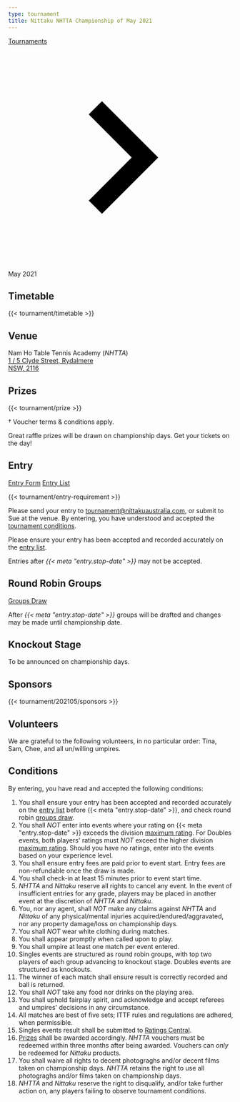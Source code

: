 ```yaml
---
type: tournament
title: Nittaku NHTTA Championship of May 2021
---
```


<a href="/" class="link dim">Tournaments</a> <span class="dib w1 h1 v-btm"><svg viewBox="0 0 24 24"><path d="M10 6L8.59 7.41 13.17 12l-4.58 4.59L10 18l6-6z"></path></svg></span> May 2021

## Timetable

{{< tournament/timetable >}}

## Venue

Nam Ho Table Tennis Academy (*NHTTA*)<br>
<a class="link dim" title="NHTTA on Google Map" href="https://goo.gl/maps/yvLSWixm1Qo">1 / 5 Clyde Street, Rydalmere<br>
NSW, 2116</a>

## Prizes

{{< tournament/prize >}}

† Voucher terms & conditions apply.

Great raffle prizes will be drawn on championship days. Get your tickets on the day!

## Entry

<a class="f6 link dim br1 ph3 pv2 mb2 dib white bg-dark-blue" href="entries/new/">Entry Form</a>
<a class="f6 link dim br1 ph3 pv2 mb2 dib white bg-dark-blue" href="entries/">Entry List</a>

{{< tournament/entry-requirement >}}

Please send your entry to <a class="link dim" href="mailto:tournament@nittakuaustralia.com?Subject=May+2019">tournament@nittakuaustralia.com</a>, or submit to Sue at the venue. By entering, you have understood and accepted the <a class="link dim" href="#conditions">tournament conditions</a>.

Please ensure your entry has been accepted and recorded accurately on the <a class="link dim" href="entries/">entry list</a>.

Entries after *{{< meta "entry.stop-date" >}}* may not be accepted.


## Round Robin Groups

<a class="f6 link dim br1 ph3 pv2 mb2 dib white bg-dark-blue" href="groups/">Groups Draw</a>

After *{{< meta "entry.stop-date" >}}* groups will be drafted and changes may be made until championship date.

## Knockout Stage

To be announced on championship days.

## Sponsors

{{< tournament/202105/sponsors >}}

## Volunteers

We are grateful to the following volunteers, in no particular order: Tina, Sam, Chee, and all un/willing umpires.

## Conditions

By entering, you have read and accepted the following conditions:

1. You shall ensure your entry has been accepted and recorded accurately on the <a class="link dim" href="entries/">entry list</a> before {{< meta "entry.stop-date" >}}, and check round robin <a class="link dim" href="groups/">groups draw</a>.
1. You shall *NOT* enter into events where your rating on {{< meta "entry.stop-date" >}} exceeds the division <a class="link dim" href="#entry-requirement">maximum rating</a>. For Doubles events, both players' ratings must *NOT* exceed the higher division  <a class="link dim" href="#entry-requirement">maximum rating</a>. Should you have no ratings, enter into the events based on your experience level.
1. You shall ensure entry fees are paid prior to event start. Entry fees are non-refundable once the draw is made.
1. You shall check-in at least 15 minutes prior to event start time.
1. *NHTTA* and *Nittaku* reserve all rights to cancel any event. In the event of insufficient entries for any grade, players may be placed in another event at the discretion of *NHTTA* and *Nittaku*.
1. You, nor any agent, shall *NOT* make any claims against *NHTTA* and *Nittaku* of any physical/mental injuries acquired/endured/aggravated, nor any property damage/loss on championship days.
1. You shall *NOT* wear white clothing during matches.
1. You shall appear promptly when called upon to play.
1. You shall umpire at least one match per event entered.
1. Singles events are structured as round robin groups, with top two players of each group advancing to knockout stage. Doubles events are structured as knockouts.
1. The winner of each match shall ensure result is correctly recorded and ball is returned.
1. You shall *NOT* take any food nor drinks on the playing area.
1. You shall uphold fairplay spirit, and acknowledge and accept referees and umpires' decisions in any circumstance.
1. All matches are best of five sets; ITTF rules and regulations are adhered, when permissible.
1. Singles events result shall be submitted to <a class="link dim" href="http://www.ratingscentral.com">Ratings Central</a>.
1. <a class="link dim" href="#prizes">Prizes</a> shall be awarded accordingly. *NHTTA* vouchers must be redeemed within three months after being awarded. Vouchers can *only* be redeemed for *Nittaku* products.
1. You shall waive all rights to decent photograghs and/or decent films taken on championship days. *NHTTA* retains the right to use all photograghs and/or films taken on championship days.
1. *NHTTA* and *Nittaku* reserve the right to disqualify, and/or take further action on, any players failing to observe tournament conditions.

